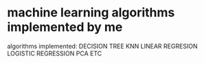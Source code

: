 # machine learning algorithms implemented by me
algorithms implemented:
DECISION TREE
KNN
LINEAR REGRESION
LOGISTIC REGRESSION
PCA
ETC
